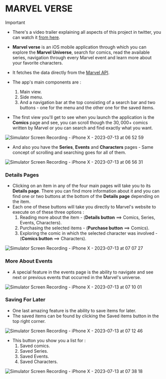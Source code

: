 # MARVEL VERSE

>[!important]
>- There's a video trailer explaining all aspects of this project in twitter, you can watch it [from here](https://twitter.com/basheer_dev/status/1679347451470176257?s=46).

- **Marvel verse** is an iOS mobile application through which you can explore the **Marvel Universe**, search for comics, read the available series, navigation through every Marvel event and learn more about your favorite characters.
- It fetches the data directly from the [Marvel API](https://developer.marvel.com).
- The app's main components are :
	1. Main view.
	2. Side menu.
	3. And a navigation bar at the top consisting of a search bar and two buttons - one for the menu and the other one for the saved items.

- The first view you'll get to see when you launch the application is the **Comics** page and see, you can scroll though the $30,000+$ comics written by Marvel or you can search and find exactly what you want.

![Simulator Screen Recording - iPhone X - 2023-07-13 at 06 52 59](https://github.com/basheer-dev/MarvelVerse/assets/135429870/d2167b86-061f-4669-bf4e-d6f50a919c16)

- And also you have the **Series**, **Events** and **Characters** pages - Same concept of scrolling and searching goes for all of them.

![Simulator Screen Recording - iPhone X - 2023-07-13 at 06 56 31](https://github.com/basheer-dev/MarvelVerse/assets/135429870/316b6d23-23c1-43ad-98f2-fce5726ea1d9)



### Details Pages
- Clicking on an item in any of the four main pages will take you to its **Details page**. There you can find more information about it and you can find one or two buttons at the bottom of the **Details page** depending on the item.
- Each one of these buttons will take you directly to Marvel's website to execute on of these three options :
	1. Reading more about the item - (**Details button** $\implies$ Comics, Series, Events, Characters).
	2. Purchasing the selected items - (**Purchase button** $\implies$ Comics).
	3. Exploring the comic in which the selected character was involved - (**Comics button** $\implies$ Characters).

![Simulator Screen Recording - iPhone X - 2023-07-13 at 07 07 27](https://github.com/basheer-dev/MarvelVerse/assets/135429870/e00a1ef9-2b14-41dc-963c-9bb491305554)


### More About Events
- A special feature in the events page is the ability to navigate and see next or previous events that occurred in the Marvel's universe.

![Simulator Screen Recording - iPhone X - 2023-07-13 at 07 10 01](https://github.com/basheer-dev/MarvelVerse/assets/135429870/5dd1fe09-36ef-43c4-ba0d-16e4ef06ddda)



### Saving For Later
- One last amazing feature is the ability to save items for later.
- The saved items can be found by clicking the Saved items button in the top right corner.

![Simulator Screen Recording - iPhone X - 2023-07-13 at 07 12 46](https://github.com/basheer-dev/MarvelVerse/assets/135429870/692fcfe6-280a-40d0-8ff0-a8a9d08353a3)

- This button you show you a list for :
	1. Saved comics.
	2. Saved Series.
	3. Saved Events.
	4. Saved Characters.

![Simulator Screen Recording - iPhone X - 2023-07-13 at 07 38 18](https://github.com/basheer-dev/MarvelVerse/assets/135429870/593868ef-36c6-439a-a056-32a64960d15c)
